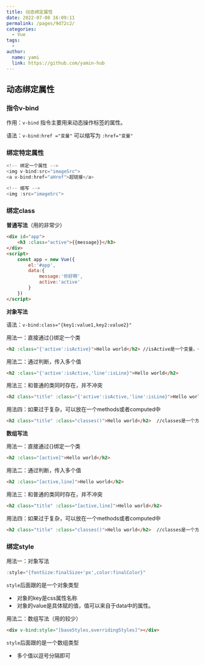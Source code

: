 ```yaml
---
title: 动态绑定属性
date: 2022-07-08 16:09:11
permalink: /pages/9d72c2/
categories:
  - Vue
tags:
  - 
author: 
  name: yami
  link: https://github.com/yamin-hub
---
```

## 动态绑定属性

### 指令v-bind

作用：`v-bind` 指令主要用来动态操作标签的属性。

语法：`v-bind:href ="变量"`   可以缩写为 `:href="变量"`

### 绑定特定属性

```js
<!-- 绑定一个属性 -->
<img v-bind:src="imageSrc">
<a v-bind:href="aHref">超链接</a>

<!-- 缩写 -->
<img :src="imageSrc">
```

### 绑定class

**普通写法**（用的非常少）

```html
<div id="app">
    <h3 :class="active">{{message}}</h3>
</div>
<script>
    const app = new Vue({
        el:'#app',
        data:{
            message:'你好啊',
            active:'active'
        }
    })
</script>
```

**对象写法**

语法：`v-bind:class="{key1:value1,key2:value2}"`

用法一：直接通过{}绑定一个类

```html
<h2 :class="{'active':isActive}">Hello world</h2> //isActive是一个变量，一般{}里面有引号的是字符串，没有的是变量
```

用法二：通过判断，传入多个值

```html
<h2 :class="{'active':isActive,'line':isLine}">Hello world</h2> 
```

用法三：和普通的类同时存在，并不冲突

```html
<h2 class="title" :class="{'active':isActive,'line':isLine}">Hello world</h2>   
```

用法四：如果过于复杂，可以放在一个methods或者computed中

```html
<h2 class="title" :class="classes()">Hello world</h2>  //classes是一个方法
```

**数组写法**

用法一：直接通过{}绑定一个类

```html
<h2 :class="[active]">Hello world</h2> 
```

用法二：通过判断，传入多个值

```html
<h2 :class="[active,line]">Hello world</h2> 
```

用法三：和普通的类同时存在，并不冲突

```html
<h2 class="title" :class="[active,line]">Hello world</h2>   
```

用法四：如果过于复杂，可以放在一个methods或者computed中

```html
<h2 class="title" :class="classes()">Hello world</h2>  //classes是一个方法
```

### 绑定style

用法一：对象写法

```js
:style="{fontSize:finalSize+'px',color:finalColor}"
```

`style`后面跟的是一个对象类型

- ​	对象的key是css属性名称
- ​	对象的value是具体赋的值，值可以来自于data中的属性。

用法二：数组写法（用的较少）

```html
<div v-bind:style="[baseStyles,overridingStyles]"></div>
```

`style`后面跟的是一个数组类型

- ​	多个值以逗号分隔即可
